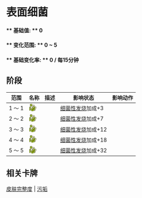 # 表面细菌  
#### ** 基础值: ** 0   
#### ** 变化范围: ** 0 ~ 5  
#### ** 基础变化率: ** 0 / 每15分钟  
## 阶段  
范围  |  名称  |  描述  |  影响状态  |  影响动作  
----  |  ----  |  ----  |  ----  |  ----  
1 ～ 1  |  <img decoding="async" src="Sprite/Bacteria.png" href="a.md" style="max-width:20px;max-height:20px;">  |    |  [细菌性发烧](BacteriaFever.md)加成+3  |    
2 ～ 2  |  <img decoding="async" src="Sprite/Bacteria.png" href="a.md" style="max-width:20px;max-height:20px;">  |    |  [细菌性发烧](BacteriaFever.md)加成+7  |    
3 ～ 3  |  <img decoding="async" src="Sprite/Bacteria.png" href="a.md" style="max-width:20px;max-height:20px;">  |    |  [细菌性发烧](BacteriaFever.md)加成+12  |    
4 ～ 4  |  <img decoding="async" src="Sprite/Bacteria.png" href="a.md" style="max-width:20px;max-height:20px;">  |    |  [细菌性发烧](BacteriaFever.md)加成+18  |    
5 ～ 5  |  <img decoding="async" src="Sprite/Bacteria.png" href="a.md" style="max-width:20px;max-height:20px;">  |    |  [细菌性发烧](BacteriaFever.md)加成+32  |    
## 相关卡牌  
[皮肤完整度](SkinIntegrity.md)  |  [污垢](Filth.md)  
